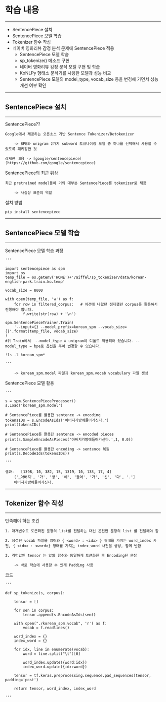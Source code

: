# 학습 내용

---

- SentencePiece 설치
- SentencePiece 모델 학습
- Tokenizer 함수 작성
- 네이버 영화리뷰 감정 분석 문제에 SentencePiece 적용
	- SentencePiece 모델 학습
	- sp_tokenize() 메소드 구현
	- 네이버 영화리뷰 감정 분석 모델 구현 및 학습
	- KoNLPy 형태소 분석기를 사용한 모델과 성능 비교
	- SentencePiece 모델의 model_type, vocab_size 등을 변경해 가면서 성능 개선 여부 확인

---

## SentencePiece 설치

---

SentencePiece??

	Google에서 제공하는 오픈소스 기반 Sentence Tokenizer/Detokenizer

		-> BPE와 unigram 2가지 subword 토크나이징 모델 중 하나를 선택해서 사용할 수 있도록 패키징한 것

	상세한 내용 -> [google/sentencepiece](https://github.com/google/sentencepiece)

SentencePiece의 최근 위상

	최근 pretrained model들이 거의 대부분 SentencePiece를 tokenizer로 채용

		-> 사실상 표준의 역할

설치 방법

	pip install sentencepiece

---

## SentencePiece 모델 학습

---

SentencePiece 모델 학습 과정

	'''

	import sentencepiece as spm
	import os
	temp_file = os.getenv('HOME')+'/aiffel/sp_tokenizer/data/korean-english-park.train.ko.temp'

	vocab_size = 8000

	with open(temp_file, 'w') as f:
	    for row in filtered_corpus:   # 이전에 나왔던 정제했던 corpus를 활용해서 진행해야 합니다.
	        f.write(str(row) + '\n')

	spm.SentencePieceTrainer.Train(
	    '--input={} --model_prefix=korean_spm --vocab_size={}'.format(temp_file, vocab_size)    
	)
	#위 Train에서  --model_type = unigram이 디폴트 적용되어 있습니다. --model_type = bpe로 옵션을 주어 변경할 수 있습니다.

	!ls -l korean_spm*

	'''

		-> korean_spm.model 파일과 korean_spm.vocab vocabulary 파일 생성

SentencePiece 모델 활용

	'''

	s = spm.SentencePieceProcessor()
	s.Load('korean_spm.model')

	# SentencePiece를 활용한 sentence -> encoding
	tokensIDs = s.EncodeAsIds('아버지가방에들어가신다.')
	print(tokensIDs)

	# SentencePiece를 활용한 sentence -> encoded pieces
	print(s.SampleEncodeAsPieces('아버지가방에들어가신다.',1, 0.0))

	# SentencePiece를 활용한 encoding -> sentence 복원
	print(s.DecodeIds(tokensIDs))

	'''

	결과:   [1398, 10, 382, 15, 1319, 10, 133, 17, 4]
		['▁아버지', '가', '방', '에', '들어', '가', '신', '다', '.']
		아버지가방에들어가신다.

---

## Tokenizer 함수 작성

---

만족해야 하는 조건

	1. 매개변수로 토큰화된 문장의 list를 전달하는 대신 온전한 문장의 list 를 전달해야 함

	2. 생성된 vocab 파일을 읽어와 { <word> : <idx> } 형태를 가지는 word_index 사전, { <idx> : <word>} 형태를 가지는 index_word 사전을 생성, 함께 반환

	3. 리턴값인 tensor 는 앞의 함수와 동일하게 토큰화한 후 Encoding된 문장

		-> 바로 학습에 사용할 수 있게 Padding 사용

코드

	'''

	def sp_tokenize(s, corpus): 

	    tensor = []

	    for sen in corpus:
	        tensor.append(s.EncodeAsIds(sen))

	    with open("./korean_spm.vocab", 'r') as f:
	        vocab = f.readlines()

	    word_index = {}
	    index_word = {}

	    for idx, line in enumerate(vocab):
	        word = line.split("\t")[0]

	        word_index.update({word:idx})
	        index_word.update({idx:word})

	    tensor = tf.keras.preprocessing.sequence.pad_sequences(tensor, padding='post')

	    return tensor, word_index, index_word

	'''
